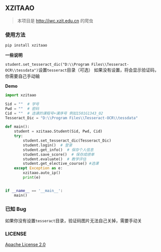 ## XZITAAO

> 本项目是 http://jwc.xzit.edu.cn 的爬虫


### 使用方法

`pip install xzitaao`

**一些说明**

`student.set_tesseract_dic("D:\\Program Files\\Tesseract-OCR\\tessdata")`设置`tesseract`目录（可选）
如果没有设置，将会显示验证码，你需要自己手动输

**Demo**

```python
import xzitaao

Sid = ""  # 学号
Pwd = ""  # 密码
Cid = ""  # 选课的课程号+课序号 例如1501G1343_02
Tesseract_Dic = "D:\\Program Files\\Tesseract-OCR\\tessdata"

def main():
    student = xzitaao.Student(Sid, Pwd, Cid)
    try:
        student.set_tesseract_dic(Tesseract_Dic)
        student.login()  # 登录
        student.get_info()  # 保存个人信息
        student.save_score()  # 保存成绩单
        student.evaluate()  # 教学评估
        student.get_elective_course() #选课
    except Exception as e:
        xzitaao.auto_ip()
        print(e)


if __name__ == '__main__':
    main()
```

### 已知 Bug

如果你没有设置`tesseract`目录，验证码图片无法自己关掉，需要手动关

### LICENSE

[Apache License 2.0](LICENSE)
